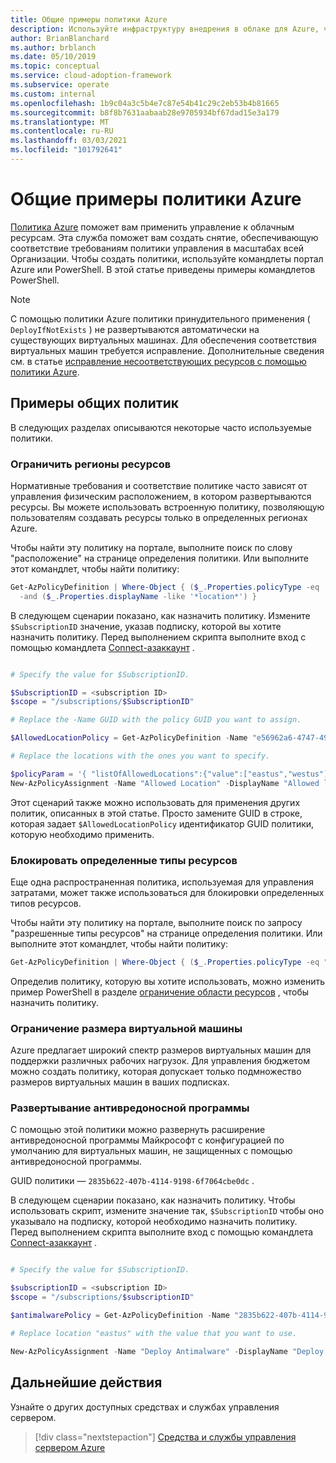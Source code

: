 ```yaml
---
title: Общие примеры политики Azure
description: Используйте инфраструктуру внедрения в облаке для Azure, чтобы обеспечить соответствие требованиям политики управления, создав политики с помощью командлетов PowerShell.
author: BrianBlanchard
ms.author: brblanch
ms.date: 05/10/2019
ms.topic: conceptual
ms.service: cloud-adoption-framework
ms.subservice: operate
ms.custom: internal
ms.openlocfilehash: 1b9c04a3c5b4e7c87e54b41c29c2eb53b4b81665
ms.sourcegitcommit: b8f8b7631aabaab28e9705934bf67dad15e3a179
ms.translationtype: MT
ms.contentlocale: ru-RU
ms.lasthandoff: 03/03/2021
ms.locfileid: "101792641"
---
```

# <a name="common-azure-policy-examples"></a>Общие примеры политики Azure

[Политика Azure](/azure/governance/policy/overview) поможет вам применить управление к облачным ресурсам. Эта служба поможет вам создать снятие, обеспечивающую соответствие требованиям политики управления в масштабах всей Организации. Чтобы создать политики, используйте командлеты портал Azure или PowerShell. В этой статье приведены примеры командлетов PowerShell.

> [!NOTE]
> С помощью политики Azure политики принудительного применения ( `DeployIfNotExists` ) не развертываются автоматически на существующих виртуальных машинах. Для обеспечения соответствия виртуальных машин требуется исправление. Дополнительные сведения см. в статье [исправление несоответствующих ресурсов с помощью политики Azure](/azure/governance/policy/how-to/remediate-resources).

## <a name="common-policy-examples"></a>Примеры общих политик

В следующих разделах описываются некоторые часто используемые политики.

### <a name="restrict-resource-regions"></a>Ограничить регионы ресурсов

Нормативные требования и соответствие политике часто зависят от управления физическим расположением, в котором развертываются ресурсы. Вы можете использовать встроенную политику, позволяющую пользователям создавать ресурсы только в определенных регионах Azure.

Чтобы найти эту политику на портале, выполните поиск по слову "расположение" на странице определения политики. Или выполните этот командлет, чтобы найти политику:

```powershell
Get-AzPolicyDefinition | Where-Object { ($_.Properties.policyType -eq 'BuiltIn') `
  -and ($_.Properties.displayName -like '*location*') }
```

В следующем сценарии показано, как назначить политику. Измените `$SubscriptionID` значение, указав подписку, которой вы хотите назначить политику. Перед выполнением скрипта выполните вход с помощью командлета [Connect-азаккаунт](/powershell/module/az.accounts/connect-azaccount) .

```powershell

# Specify the value for $SubscriptionID.

$SubscriptionID = <subscription ID>
$scope = "/subscriptions/$SubscriptionID"

# Replace the -Name GUID with the policy GUID you want to assign.

$AllowedLocationPolicy = Get-AzPolicyDefinition -Name "e56962a6-4747-49cd-b67b-bf8b01975c4c"

# Replace the locations with the ones you want to specify.

$policyParam = '{ "listOfAllowedLocations":{"value":["eastus","westus"]}}'
New-AzPolicyAssignment -Name "Allowed Location" -DisplayName "Allowed locations for resource creation" -Scope $scope -PolicyDefinition $AllowedLocationPolicy -Location eastus -PolicyParameter $policyParam
```

Этот сценарий также можно использовать для применения других политик, описанных в этой статье. Просто замените GUID в строке, которая задает `$AllowedLocationPolicy` идентификатор GUID политики, которую необходимо применить.

### <a name="block-certain-resource-types"></a>Блокировать определенные типы ресурсов

Еще одна распространенная политика, используемая для управления затратами, может также использоваться для блокировки определенных типов ресурсов.

Чтобы найти эту политику на портале, выполните поиск по запросу "разрешенные типы ресурсов" на странице определения политики. Или выполните этот командлет, чтобы найти политику:

```powershell
Get-AzPolicyDefinition | Where-Object { ($_.Properties.policyType -eq "BuiltIn") -and ($_.Properties.displayName -like "*allowed resource types") }
```

Определив политику, которую вы хотите использовать, можно изменить пример PowerShell в разделе [ограничение области ресурсов](#restrict-resource-regions) , чтобы назначить политику.

### <a name="restrict-vm-size"></a>Ограничение размера виртуальной машины

Azure предлагает широкий спектр размеров виртуальных машин для поддержки различных рабочих нагрузок. Для управления бюджетом можно создать политику, которая допускает только подмножество размеров виртуальных машин в ваших подписках.

### <a name="deploy-antimalware"></a>Развертывание антивредоносной программы

С помощью этой политики можно развернуть расширение антивредоносной программы Майкрософт с конфигурацией по умолчанию для виртуальных машин, не защищенных с помощью антивредоносной программы.

GUID политики — `2835b622-407b-4114-9198-6f7064cbe0dc` .

В следующем сценарии показано, как назначить политику. Чтобы использовать скрипт, измените значение так, `$SubscriptionID` чтобы оно указывало на подписку, которой необходимо назначить политику. Перед выполнением скрипта выполните вход с помощью командлета [Connect-азаккаунт](/powershell/module/az.accounts/connect-azaccount) .

```powershell

# Specify the value for $SubscriptionID.

$subscriptionID = <subscription ID>
$scope = "/subscriptions/$subscriptionID"

$antimalwarePolicy = Get-AzPolicyDefinition -Name "2835b622-407b-4114-9198-6f7064cbe0dc"

# Replace location "eastus" with the value that you want to use.

New-AzPolicyAssignment -Name "Deploy Antimalware" -DisplayName "Deploy default Microsoft IaaSAntimalware extension for Windows Server" -Scope $scope -PolicyDefinition $antimalwarePolicy -Location eastus -AssignIdentity

```

## <a name="next-steps"></a>Дальнейшие действия

Узнайте о других доступных средствах и службах управления сервером.

> [!div class="nextstepaction"]
> [Средства и службы управления сервером Azure](./tools-services.md)
